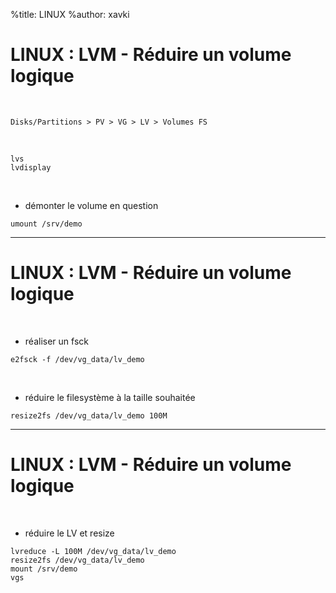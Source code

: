 %title: LINUX
%author: xavki


# LINUX : LVM - Réduire un volume logique

<br>

	Disks/Partitions > PV > VG > LV > Volumes FS

<br>

```
lvs
lvdisplay
```

<br>

* démonter le volume en question

```
umount /srv/demo
```

-----------------------------------------------------------------------------------

# LINUX : LVM - Réduire un volume logique

<br>

* réaliser un fsck

```
e2fsck -f /dev/vg_data/lv_demo
```

<br>

* réduire le filesystème à la taille souhaitée

```
resize2fs /dev/vg_data/lv_demo 100M
```

-----------------------------------------------------------------------------------

# LINUX : LVM - Réduire un volume logique

<br>

* réduire le LV et resize

```
lvreduce -L 100M /dev/vg_data/lv_demo
resize2fs /dev/vg_data/lv_demo
mount /srv/demo
vgs
```
